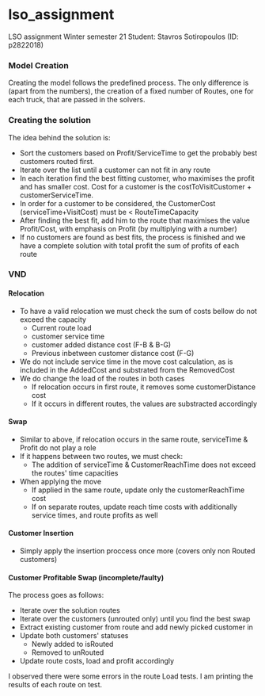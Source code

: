 # lso_assignment

LSO assignment Winter semester 21
Student: Stavros Sotiropoulos (ID: p2822018)

### Model Creation

Creating the model follows the predefined process. The only difference is (apart from the numbers), the creation of a fixed number of Routes, one for each truck, that are passed in the solvers.

### Creating the solution

The idea behind the solution is:

- Sort the customers based on Profit/ServiceTime to get the probably best customers routed first.
- Iterate over the list until a customer can not fit in any route
- In each iteration find the best fitting customer, who maximises the profit and has smaller cost. Cost for a customer is the costToVisitCustomer + customerServiceTime.
- In order for a customer to be considered, the CustomerCost (serviceTime+VisitCost) must be < RouteTimeCapacity
- After finding the best fit, add him to the route that maximises the value Profit/Cost, with emphasis on Profit (by multiplying with a number)
- If no customers are found as best fits, the process is finished and we have a complete solution with total profit the sum of profits of each route

### VND

#### Relocation

- To have a valid relocation we must check the sum of costs bellow do not exceed the capacity
  - Current route load
  - customer service time
  - customer added distance cost (F-B & B-G)
  - Previous inbetween customer distance cost (F-G)
- We do not include service time in the move cost calculation, as is included in the AddedCost and substrated from the RemovedCost
- We do change the load of the routes in both cases
  - If relocation occurs in first route, it removes some customerDistance cost
  - If it occurs in different routes, the values are substracted accordingly

#### Swap

- Similar to above, if relocation occurs in the same route, serviceTime & Profit do not play a role
- If it happens between two routes, we must check:
  - The addition of serviceTime & CustomerReachTime does not exceed the routes' time capacities
- When applying the move
  - If applied in the same route, update only the customerReachTime cost
  - If on separate routes, update reach time costs with additionally service times, and route profits as well

#### Customer Insertion

- Simply apply the insertion proccess once more (covers only non Routed customers)

#### Customer Profitable Swap (incomplete/faulty)

The process goes as follows:

- Iterate over the solution routes
- Iterate over the customers (unrouted only) until you find the best swap
- Extract existing customer from route and add newly picked customer in
- Update both customers' statuses
  - Newly added to isRouted
  - Removed to unRouted
- Update route costs, load and profit accordingly

I observed there were some errors in the route Load tests. I am printing the results of each route on test.
